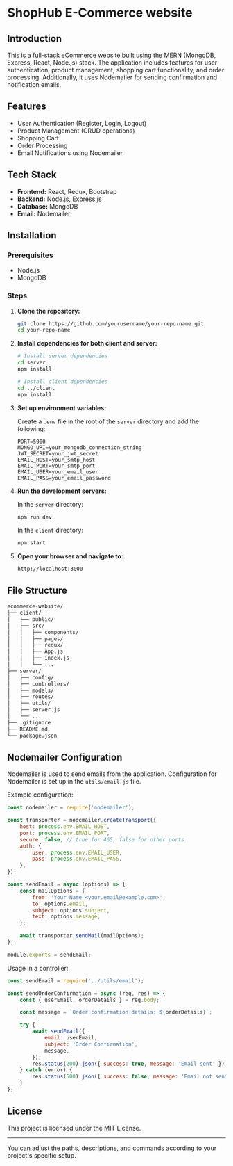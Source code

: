 # ShopHub E-Commerce website

## Introduction

This is a full-stack eCommerce website built using the MERN (MongoDB, Express, React, Node.js) stack. The application includes features for user authentication, product management, shopping cart functionality, and order processing. Additionally, it uses Nodemailer for sending confirmation and notification emails.

## Features

- User Authentication (Register, Login, Logout)
- Product Management (CRUD operations)
- Shopping Cart
- Order Processing
- Email Notifications using Nodemailer

## Tech Stack

- **Frontend:** React, Redux, Bootstrap
- **Backend:** Node.js, Express.js
- **Database:** MongoDB
- **Email:** Nodemailer

## Installation

### Prerequisites

- Node.js
- MongoDB

### Steps

1. **Clone the repository:**
   ```sh
   git clone https://github.com/yourusername/your-repo-name.git
   cd your-repo-name
   ```

2. **Install dependencies for both client and server:**
   ```sh
   # Install server dependencies
   cd server
   npm install

   # Install client dependencies
   cd ../client
   npm install
   ```

3. **Set up environment variables:**

   Create a `.env` file in the root of the `server` directory and add the following:

   ```env
   PORT=5000
   MONGO_URI=your_mongodb_connection_string
   JWT_SECRET=your_jwt_secret
   EMAIL_HOST=your_smtp_host
   EMAIL_PORT=your_smtp_port
   EMAIL_USER=your_email_user
   EMAIL_PASS=your_email_password
   ```

4. **Run the development servers:**

   In the `server` directory:
   ```sh
   npm run dev
   ```

   In the `client` directory:
   ```sh
   npm start
   ```

5. **Open your browser and navigate to:**
   ```
   http://localhost:3000
   ```

## File Structure

```sh
ecommerce-website/
├── client/
│   ├── public/
│   ├── src/
│   │   ├── components/
│   │   ├── pages/
│   │   ├── redux/
│   │   ├── App.js
│   │   ├── index.js
│   │   └── ...
├── server/
│   ├── config/
│   ├── controllers/
│   ├── models/
│   ├── routes/
│   ├── utils/
│   ├── server.js
│   └── ...
├── .gitignore
├── README.md
└── package.json
```

## Nodemailer Configuration

Nodemailer is used to send emails from the application. Configuration for Nodemailer is set up in the `utils/email.js` file.

Example configuration:

```javascript
const nodemailer = require('nodemailer');

const transporter = nodemailer.createTransport({
    host: process.env.EMAIL_HOST,
    port: process.env.EMAIL_PORT,
    secure: false, // true for 465, false for other ports
    auth: {
        user: process.env.EMAIL_USER,
        pass: process.env.EMAIL_PASS,
    },
});

const sendEmail = async (options) => {
    const mailOptions = {
        from: 'Your Name <your.email@example.com>',
        to: options.email,
        subject: options.subject,
        text: options.message,
    };

    await transporter.sendMail(mailOptions);
};

module.exports = sendEmail;
```

Usage in a controller:

```javascript
const sendEmail = require('../utils/email');

const sendOrderConfirmation = async (req, res) => {
    const { userEmail, orderDetails } = req.body;

    const message = `Order confirmation details: ${orderDetails}`;

    try {
        await sendEmail({
            email: userEmail,
            subject: 'Order Confirmation',
            message,
        });
        res.status(200).json({ success: true, message: 'Email sent' });
    } catch (error) {
        res.status(500).json({ success: false, message: 'Email not sent', error });
    }
};
```

## License

This project is licensed under the MIT License.

---

You can adjust the paths, descriptions, and commands according to your project's specific setup.
